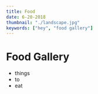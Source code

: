 ```yaml
---
title: Food
date: 6-20-2018
thumbnail: "./landscape.jpg"
keywords: ["hey", "food gallery"]
---
```


# Food Gallery

* things
* to
* eat